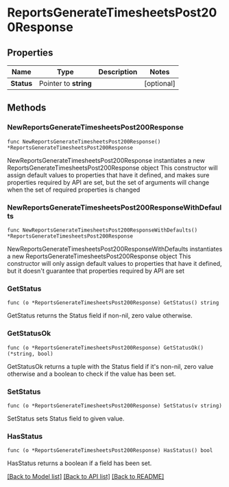 # ReportsGenerateTimesheetsPost200Response

## Properties

Name | Type | Description | Notes
------------ | ------------- | ------------- | -------------
**Status** | Pointer to **string** |  | [optional] 

## Methods

### NewReportsGenerateTimesheetsPost200Response

`func NewReportsGenerateTimesheetsPost200Response() *ReportsGenerateTimesheetsPost200Response`

NewReportsGenerateTimesheetsPost200Response instantiates a new ReportsGenerateTimesheetsPost200Response object
This constructor will assign default values to properties that have it defined,
and makes sure properties required by API are set, but the set of arguments
will change when the set of required properties is changed

### NewReportsGenerateTimesheetsPost200ResponseWithDefaults

`func NewReportsGenerateTimesheetsPost200ResponseWithDefaults() *ReportsGenerateTimesheetsPost200Response`

NewReportsGenerateTimesheetsPost200ResponseWithDefaults instantiates a new ReportsGenerateTimesheetsPost200Response object
This constructor will only assign default values to properties that have it defined,
but it doesn't guarantee that properties required by API are set

### GetStatus

`func (o *ReportsGenerateTimesheetsPost200Response) GetStatus() string`

GetStatus returns the Status field if non-nil, zero value otherwise.

### GetStatusOk

`func (o *ReportsGenerateTimesheetsPost200Response) GetStatusOk() (*string, bool)`

GetStatusOk returns a tuple with the Status field if it's non-nil, zero value otherwise
and a boolean to check if the value has been set.

### SetStatus

`func (o *ReportsGenerateTimesheetsPost200Response) SetStatus(v string)`

SetStatus sets Status field to given value.

### HasStatus

`func (o *ReportsGenerateTimesheetsPost200Response) HasStatus() bool`

HasStatus returns a boolean if a field has been set.


[[Back to Model list]](../README.md#documentation-for-models) [[Back to API list]](../README.md#documentation-for-api-endpoints) [[Back to README]](../README.md)


